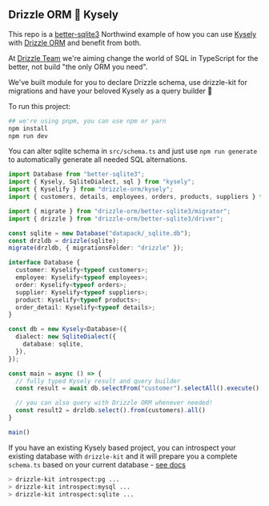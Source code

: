 ## Drizzle ORM 🤝 Kysely

This repo is a [better-sqlite3](https://www.npmjs.com/package/better-sqlite3) Northwind example of how you can use [Kysely](https://github.com/koskimas/kysely) with [Drizzle ORM](driz.li/orm) and benefit from both.  
 
At [Drizzle Team](https://drizzle.team) we're aiming change the world of SQL in TypeScript for the better, not build "the only ORM you need".  

We've built module for you to declare Drizzle schema, use drizzle-kit for migrations and have your beloved Kysely as a query builder 🚀  

To run this project:
```bash
## we're using pnpm, you can use npm or yarn
npm install
npm run dev
```

You can alter sqlite schema in `src/schema.ts` and just use `npm run generate` to automatically generate all needed SQL alternations.  

```typescript
import Database from "better-sqlite3";
import { Kysely, SqliteDialect, sql } from "kysely";
import { Kyselify } from "drizzle-orm/kysely";
import { customers, details, employees, orders, products, suppliers } from "./schema";

import { migrate } from "drizzle-orm/better-sqlite3/migrator";
import { drizzle } from "drizzle-orm/better-sqlite3/driver";

const sqlite = new Database("datapack/_sqlite.db");
const drzldb = drizzle(sqlite);
migrate(drzldb, { migrationsFolder: "drizzle" });

interface Database {
  customer: Kyselify<typeof customers>;
  employee: Kyselify<typeof employees>;
  order: Kyselify<typeof orders>;
  supplier: Kyselify<typeof suppliers>;
  product: Kyselify<typeof products>;
  order_detail: Kyselify<typeof details>;
}

const db = new Kysely<Database>({
  dialect: new SqliteDialect({
    database: sqlite,
  }),
});

const main = async () => {
  // fully typed Kysely result and query builder
  const result = await db.selectFrom("customer").selectAll().execute();

  // you can also query with Drizzle ORM whenever needed!
  const result2 = drzldb.select().from(customers).all()
}

main()
```

If you have an existing Kysely based project, you can introspect your existing database with `drizzle-kit` and it will prepare you a complete `schema.ts` based on your current database - [see docs](driz.li/kit)
```bash 
> drizzle-kit introspect:pg ...
> drizzle-kit introspect:mysql ...
> drizzle-kit introspect:sqlite ...
```


